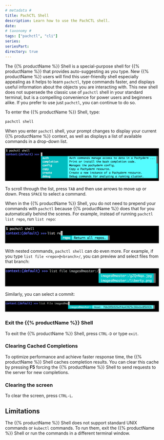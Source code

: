 ```yaml
---
# metadata # 
title: PachCTL Shell
description: Learn how to use the PachCTL shell.
date: 
# taxonomy #
tags: ["pachctl", "cli"]
series:
seriesPart:
directory: true
---
```


The {{% productName %}} Shell is a special-purpose shell for {{% productName %}} that provides
auto-suggesting as you type. New {{% productName %}} users will find this user-friendly
shell especially appealing as it helps to learn `pachctl`, type commands
faster, and displays useful information about the objects you are interacting
with. This new shell does not supersede the classic use of `pachctl` shell
in your standard terminal, but is a compelling convenience for power users
and beginners alike. If you prefer to use just `pachctl`, you can continue to
do so.

To enter the {{% productName %}} Shell, type:

```s
pachctl shell
```

When you enter `pachctl` shell, your prompt changes to display your current
{{% productName %}} context, as well as displays a list of available commands in a
drop-down list.

![{{% productName %}} Shell](/images/s_pach_shell.png)

To scroll through the list, press `TAB` and then use arrows to move up or
down. Press `SPACE` to select a command.

When in the {{% productName %}} Shell, you do not need to prepend your commands with
`pachctl` because {{% productName %}} does that for you automatically behind the
scenes. For example, instead of running `pachctl list repo`, run `list
repo`:

![{{% productName %}} Shell list repo](/images/s_pach_shell_list_repo.png)

With nested commands, `pachctl shell` can do even more. For example, if you
type `list file <repo>@<branch>/`, you can preview and select files from that
branch:

![{{% productName %}} Shell list file](/images/s_pach_shell_list_file.png)

Similarly, you can select a commit:

![{{% productName %}} Shell list commit](/images/s_pach_shell_list_commit.png)

### Exit the {{% productName %}} Shell

To exit the {{% productName %}} Shell, press `CTRL-D` or type `exit`.

### Clearing Cached Completions

To optimize performance and achieve faster response time,
the {{% productName %}} Shell caches completion results. You can clear this cache
by pressing **F5** forcing the {{% productName %}} Shell to send requests to the
server for new completions.

### Clearing the screen

To clear the screen, press `CTRL-L`.

## Limitations

The {{% productName %}} Shell does not support standard UNIX commands or `kubectl` commands.
To run them, exit the {{% productName %}} Shell or run the commands in a different terminal
window.
